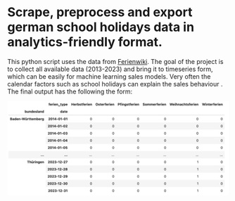 # Scrape, preprocess and export german school holidays data in analytics-friendly format. 
This python script uses the data from [Ferienwiki](https://www.ferienwiki.de/). The goal of the project is to collect all available data (2013-2023) and bring it to timeseries form, which can be easily for machine learning sales models. Very often the calendar factors such as school holidays can explain the sales behaviour .
The final output has the following the form:

![alt text](https://github.com/allayarovnael/ferien_project/blob/main/export_example.png "Example of csv export")
